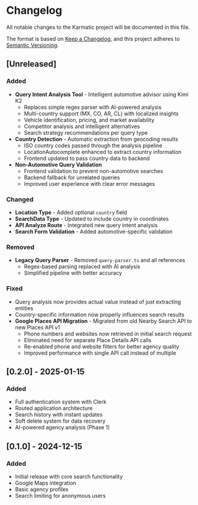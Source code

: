 # Changelog

All notable changes to the Karmatic project will be documented in this file.

The format is based on [Keep a Changelog](https://keepachangelog.com/en/1.0.0/),
and this project adheres to [Semantic Versioning](https://semver.org/spec/v2.0.0.html).

## [Unreleased]

### Added
- **Query Intent Analysis Tool** - Intelligent automotive advisor using Kimi K2
  - Replaces simple regex parser with AI-powered analysis
  - Multi-country support (MX, CO, AR, CL) with localized insights
  - Vehicle identification, pricing, and market availability
  - Competitor analysis and intelligent alternatives
  - Search strategy recommendations per query type
- **Country Detection** - Automatic extraction from geocoding results
  - ISO country codes passed through the analysis pipeline
  - LocationAutocomplete enhanced to extract country information
  - Frontend updated to pass country data to backend
- **Non-Automotive Query Validation**
  - Frontend validation to prevent non-automotive searches
  - Backend fallback for unrelated queries
  - Improved user experience with clear error messages

### Changed
- **Location Type** - Added optional `country` field
- **SearchData Type** - Updated to include country in coordinates
- **API Analyze Route** - Integrated new query intent analysis
- **Search Form Validation** - Added automotive-specific validation

### Removed
- **Legacy Query Parser** - Removed `query-parser.ts` and all references
  - Regex-based parsing replaced with AI analysis
  - Simplified pipeline with better accuracy

### Fixed
- Query analysis now provides actual value instead of just extracting entities
- Country-specific information now properly influences search results
- **Google Places API Migration** - Migrated from old Nearby Search API to new Places API v1
  - Phone numbers and websites now retrieved in initial search request
  - Eliminated need for separate Place Details API calls
  - Re-enabled phone and website filters for better agency quality
  - Improved performance with single API call instead of multiple

## [0.2.0] - 2025-01-15

### Added
- Full authentication system with Clerk
- Routed application architecture
- Search history with instant updates
- Soft delete system for data recovery
- AI-powered agency analysis (Phase 1)

## [0.1.0] - 2024-12-15

### Added
- Initial release with core search functionality
- Google Maps integration
- Basic agency profiles
- Search limiting for anonymous users